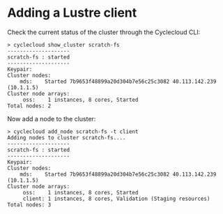 
# Adding a Lustre client

Check the current status of the cluster through the Cyclecloud CLI:

```
> cyclecloud show_cluster scratch-fs
--------------------
scratch-fs : started
--------------------
Keypair:
Cluster nodes:
    mds:    Started 7b9653f48899a20d304b7e56c25c3082 40.113.142.239 (10.1.1.5)
Cluster node arrays:
     oss:    1 instances, 8 cores, Started
Total nodes: 2 
```

Now add a node to the cluster:
```
> cyclecloud add_node scratch-fs -t client
Adding nodes to cluster scratch-fs....
--------------------
scratch-fs : started
--------------------
Keypair:
Cluster nodes:
    mds:    Started 7b9653f48899a20d304b7e56c25c3082 40.113.142.239 (10.1.1.5)
Cluster node arrays:
     oss:    1 instances, 8 cores, Started
     client: 1 instances, 8 cores, Validation (Staging resources)
Total nodes: 3
```


